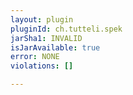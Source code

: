 ```yaml
---
layout: plugin
pluginId: ch.tutteli.spek
jarSha1: INVALID
isJarAvailable: true
error: NONE
violations: []

---
```

